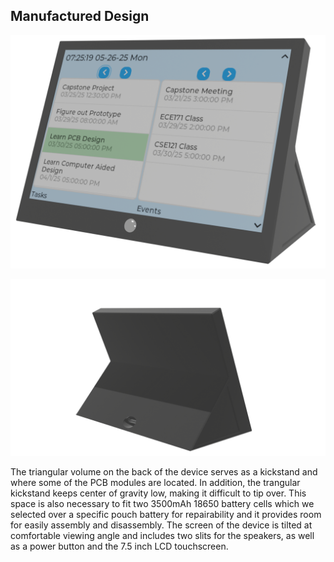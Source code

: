 ## Manufactured Design

![Front render of productivity device](images/schedule_companion_render.png)

![Back render of productivity device](images/schedule_companion_render_back.png)

The triangular volume on the back of the device serves as a kickstand and where some of the PCB modules are located. In addition, the trangular kickstand keeps center of gravity low, making it difficult to tip over. This space is also necessary to fit two 3500mAh 18650 battery cells which we selected over a specific pouch battery for repairability and it provides room for easily assembly and disassembly.
The screen of the device is tilted at comfortable viewing angle and includes two slits for the speakers, as well as a power button and the 7.5 inch LCD touchscreen.

